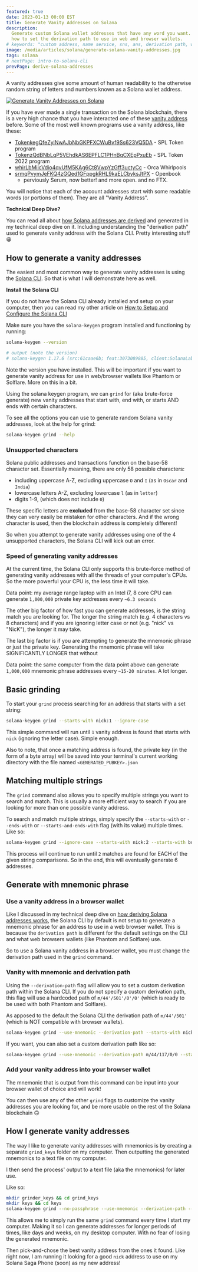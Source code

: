 ```yaml
---
featured: true
date: 2023-01-13 00:00 EST
title: Generate Vanity Addresses on Solana
description:
  Generate custom Solana wallet addresses that have any word you want. Including
  how to set the derivation path to use in web and browser wallets.
# keywords: "custom address, name service, sns, ans, derivation path, web wallet"
image: /media/articles/solana/generate-solana-vanity-addresses.jpg
tags: solana
# nextPage: intro-to-solana-cli
prevPage: derive-solana-addresses
---
```


A vanity addresses give some amount of human readability to the otherwise random
string of letters and numbers known as a Solana wallet address.

[![Generate Vanity Addresses on Solana](/media/articles/solana/generate-solana-vanity-addresses.jpg)](./solana-vanity-addresses)

If you have ever made a single transaction on the Solana blockchain, there is a
very high chance that you have interacted one of these
[vanity address](./solana-vanity-addresses) before. Some of the most well known
programs use a vanity address, like these:

- [TokenkegQfeZyiNwAJbNbGKPFXCWuBvf9Ss623VQ5DA](https://solscan.io/account/TokenkegQfeZyiNwAJbNbGKPFXCWuBvf9Ss623VQ5DA) -
  SPL Token program
- [TokenzQdBNbLqP5VEhdkAS6EPFLC1PHnBqCXEpPxuEb](https://solscan.io/account/TokenzQdBNbLqP5VEhdkAS6EPFLC1PHnBqCXEpPxuEb) -
  SPL Token 2022 program
- [whirLbMiicVdio4qvUfM5KAg6Ct8VwpYzGff3uctyCc](https://solscan.io/account/whirLbMiicVdio4qvUfM5KAg6Ct8VwpYzGff3uctyCc) -
  Orca Whirlpools
- [srmqPvymJeFKQ4zGQed1GFppgkRHL9kaELCbyksJtPX](https://solscan.io/account/srmqPvymJeFKQ4zGQed1GFppgkRHL9kaELCbyksJtPX) -
  Openbook
  - perviously Serum, now better! and more open. and no FTX.

You will notice that each of the account addresses start with some readable
words (or portions of them). They are all "Vanity Address".

<div class="msg note">

**Technical Deep Dive?**

You can read all about
[how Solana addresses are derived](./derive-solana-addresses) and generated in
my technical deep dive on it. Including understanding the "derivation path" used
to generate vanity address with the Solana CLI. Pretty interesting stuff 😀

</div>

## How to generate a vanity addresses

The easiest and most common way to generate vanity addresses is using the
[Solana CLI](https://docs.solana.com/cli/install-solana-cli-tools). So that is
what I will demonstrate here as well.

<div class="msg warn">

**Install the Solana CLI**

If you do not have the Solana CLI already installed and setup on your computer,
then you can read my other article on
[How to Setup and Configure the Solana CLI](./intro-to-solana-cli)

</div>

Make sure you have the `solana-keygen` program installed and functioning by
running:

```bash
solana-keygen --version

# output (note the version)
# solana-keygen 1.17.6 (src:61caae6b; feat:3073089885, client:SolanaLabs)
```

Note the version you have installed. This will be important if you want to
generate vanity address for use in web/browser wallets like Phantom or Solflare.
More on this in a bit.

Using the solana keygen program, we can `grind` for (aka brute-force generate)
new vanity addresses that start with, end with, or starts AND ends with certain
characters.

To see all the options you can use to generate random Solana vanity addresses,
look at the help for grind:

```bash
solana-keygen grind --help
```

### Unsupported characters

Solana public addresses and transactions function on the base-58 character set.
Essentially meaning, there are only 58 possible characters:

- including uppercase A-Z, excluding uppercase `O` and `I` (as in `Oscar` and
  `India`)
- lowercase letters A-Z, excluding lowercase `l` (as in `letter`)
- digits 1-9, (which does not include `0`)

These specific letters are **excluded** from the base-58 character set since
they can very easily be mistaken for other characters. And if the wrong
character is used, then the blockchain address is completely different!

So when you attempt to generate vanity addresses using one of the 4 unsupported
characters, the Solana CLI will kick out an error.

### Speed of generating vanity addresses

At the current time, the Solana CLI only supports this brute-force method of
generating vanity addresses with all the threads of your computer's CPUs. So the
more powerful your CPU is, the less time it will take.

Data point: my average range laptop with an Intel i7, 8 core CPU can generate
`1,000,000` private key addresses every `~6.3 seconds`

The other big factor of how fast you can generate addresses, is the string match
you are looking for. The longer the string match (e.g. 4 characters vs 8
characters) and if you are ignoring letter case or not (e.g. "nick" vs "NicK"),
the longer it may take.

The last big factor is if you are attempting to generate the mnemonic phrase or
just the private key. Generating the mnemonic phrase will take SIGNIFICANTLY
LONGER that without

Data point: the same computer from the data point above can generate `1,000,000`
mnemonic phrase addresses every `~15-20 minutes`. A lot longer.

## Basic grinding

To start your `grind` process searching for an address that starts with a set
string:

```bash
solana-keygen grind --starts-with nick:1 --ignore-case
```

This simple command will run until `1` vanity address is found that starts with
`nick` (ignoring the letter case). Simple enough.

Also to note, that once a matching address is found, the private key (in the
form of a byte array) will be saved into your terminal's current working
directory with the file named `<GENERATED_PUBKEY>.json`

## Matching multiple strings

The `grind` command also allows you to specify multiple strings you want to
search and match. This is usually a more efficient way to search if you are
looking for more than one possible vanity address.

To search and match multiple strings, simply specify the `--starts-with` or
`--ends-with` or `--starts-and-ends-with` flag (with its value) multiple times.
Like so:

```bash
solana-keygen grind --ignore-case --starts-with nick:2 --starts-with burn:2 --ends-with frost:2
```

This process will continue to run until `2` matches are found for EACH of the
given string comparisons. So in the end, this will eventually generate 6
addresses.

## Generate with mnemonic phrase

### Use a vanity address in a browser wallet

Like I discussed in my technical deep dive on
[how deriving Solana addresses works](/articles/solana/derive-solana-addresses),
the Solana CLI by default is not setup to generate a mnemonic phrase for an
address to use in a web browser wallet. This is because the `derivation path` is
different for the default settings on the CLI and what web browsers wallets
(like Phantom and Solflare) use.

So to use a Solana vanity address in a browser wallet, you must change the
derivation path used in the `grind` command.

### Vanity with mnemonic and derivation path

Using the `--derivation-path` flag will allow you to set a custom derivation
path within the Solana CLI. If you do not specify a custom derivation path, this
flag will use a hardcoded path of `m/44'/501'/0'/0'` (which is ready to be used
with both Phantom and Solflare).

As apposed to the default the Solana CLI the derivation path of `m/44'/501'`
(which is NOT compatible with browser wallets).

```bash
solana-keygen grind --use-mnemonic --derivation-path --starts-with nick:1 --no-passphrase
```

If you want, you can also set a custom derivation path like so:

```bash
solana-keygen grind --use-mnemonic --derivation-path m/44/117/0/0 --starts-with nick:1 --no-passphrase
```

### Add your vanity address into your browser wallet

The mnemonic that is output from this command can be input into your browser
wallet of choice and will work!

You can then use any of the other `grind` flags to customize the vanity
addresses you are looking for, and be more usable on the rest of the Solana
blockchain 🙃

## How I generate vanity addresses

The way I like to generate vanity addresses with mnemonics is by creating a
separate `grind_keys` folder on my computer. Then outputting the generated
mnemonics to a text file on my computer.

I then send the process' output to a text file (aka the mnemonics) for later
use.

Like so:

```bash
mkdir grinder_keys && cd grind_keys
mkdir keys && cd keys
solana-keygen grind --no-passphrase --use-mnemonic --derivation-path --ignore-case --starts-with nick:100 --starts-with more:100 >> ../mnemonics.txt
```

This allows me to simply run the same `grind` command every time I start my
computer. Making it so I can generate addresses for longer periods of times,
like days and weeks, on my desktop computer. With no fear of losing the
generated mnemonic.

Then pick-and-chose the best vanity address from the ones it found. Like right
now, I am running it looking for a good `nick` address to use on my Solana Saga
Phone (soon) as my new address!
